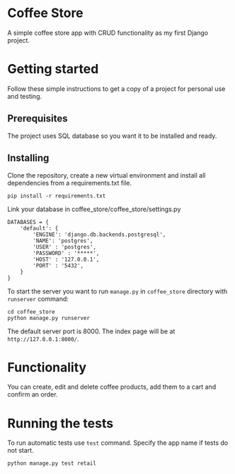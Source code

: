 # Сoffee Store
A simple coffee store app with CRUD functionality as my first Django project.
# Getting started
Follow these simple instructions to get a copy of a project for personal use and testing.
## Prerequisites
The project uses SQL database so you want it to be installed and ready.
## Installing
Clone the repository, create a new virtual environment and install all dependencies from a requirements.txt file.
```
pip install -r requirements.txt
```
Link your database in coffee_store/coffee_store/settings.py
```
DATABASES = {
    'default': {
        'ENGINE': 'django.db.backends.postgresql',
        'NAME': 'postgres',
        'USER' : 'postgres',
        'PASSWORD' : '*****',
        'HOST' : '127.0.0.1',
        'PORT' : '5432',
    }
}
```
To start the server you want to run `manage.py` in `coffee_store` directory with `runserver` command:
```
cd coffee_store
python manage.py runserver
```
The default server port is 8000. The index page will be at `http://127.0.0.1:8000/`.
# Functionality
You can create, edit and delete coffee products, add them to a cart and confirm an order.
# Running the tests
To run automatic tests use `test` command. Specify the app name if tests do not start.
```
python manage.py test retail
```
